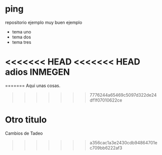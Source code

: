 ping
====

repositorio ejemplo muy buen ejemplo

* tema uno
* tema dos
* tema tres

<<<<<<< HEAD
<<<<<<< HEAD
adios INMEGEN 
=======
=======
Aqui unas cosas.

>>>>>>> 7776244a65469c5097d322de24df1f07010622ce

Otro titulo
===========

Cambios de Tadeo 

>>>>>>> a356cac1a3e2430cdb94864701ec709bb6222af3

